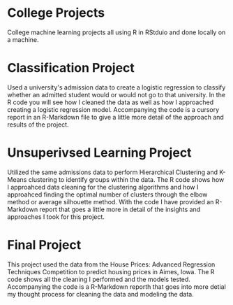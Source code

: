 # College Projects
College machine learning projects all using R in RStduio and done locally on a machine.  

# Classification Project
Used a university's admission data to create a logistic regression to classify whether an admitted student would or would not go to that university. In the R code you will see how I cleaned the data as well as how I approached creating a logistic regression model. Accompanying the code is a cursory report in an R-Markdown file to give a little more detail of the approach and results of the project.

# Unsuperivsed Learning Project
Utilized the same admissions data to perform Hierarchical Clustering and K-Means clustering to identify groups within the data. The R code shows how I approahced data cleaning for the clustering algorithms and how I approahced finding the optimal number of clusters through the elbow method or average silhouette method. With the code I have provided an R-Markdown report that goes a little more in detail of the insights and approaches I took for this project.

# Final Project
This project used the data from the House Prices: Advanced Regression Techniques Competition to predict housing prices in Aimes, Iowa. The R code shows all the cleaning I performed and the models tested. Accompanying the code is a R-Markdown reporth that goes into more detial my thought process for cleaning the data and modeling the data.
